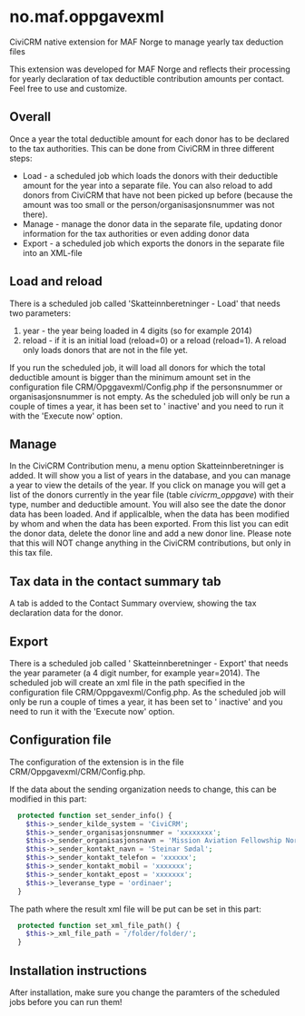 no.maf.oppgavexml
=================

CiviCRM native extension for MAF Norge to manage yearly tax deduction files

This extension was developed for MAF Norge and reflects their processing for yearly declaration of tax deductible contribution amounts per contact. Feel free to use and customize.

<h2>Overall</h2>

Once a year the total deductible amount for each donor has to be declared to the tax authorities. This can be done from CiviCRM in three different steps:
<ul>
<li>Load - a scheduled job which loads the donors with their deductible amount for the year into a separate file. You can also reload to add donors from CiviCRM that have not been picked up before (because the amount was too small or the person/organisasjonsnummer was not there).</li>
<li>Manage - manage the donor data in the separate file, updating donor information for the tax authorities or even adding donor data</li>
<li>Export - a scheduled job which exports the donors in the separate file into an XML-file</li>
</ul>

<h2>Load and reload</h2>
There is a scheduled job called 'Skatteinnberetninger - Load' that needs two parameters:
<ol><li>year - the year being loaded in 4 digits (so for example 2014)</li><li>reload - if it is an initial load (reload=0) or a reload (reload=1). A reload only loads donors that are not in the file yet.</li></ol>
If you run the scheduled job, it will load all donors for which the total deductible amount is bigger than the minimum amount set in the configuration file CRM/Opggavexml/Config.php if the personsnummer or organisasjonsnummer is not empty. As the scheduled job will only be run a couple of times a year, it has been set to ' inactive'  and you need to run it with the 'Execute now'  option.

<h2>Manage</h2>
In the CiviCRM Contribution menu, a menu option Skatteinnberetninger is added. It will show you a list of years in the database, and you can manage a year to view the details of the year.
If you click on manage you will get a list of the donors currently in the year file (table <em>civicrm_oppgave</em>) with their type, number and deductible amount. You will also see the date the donor data has been loaded. And if applicalble, when the data has been modified by whom and when the data has been exported. From this list you can edit the donor data, delete the donor line and add a new donor line. Please note that this will NOT change anything in the CiviCRM contributions, but only in this tax file.

<h2>Tax data in the contact summary tab</h2>
A tab is added to the Contact Summary overview, showing the tax declaration data for the donor.

<h2>Export</h2>
There is a scheduled job called ' Skatteinnberetninger - Export'  that needs the year parameter (a 4 digit number, for example year=2014). The scheduled job will create an xml file in the path specified in the configuration file CRM/Oppgavexml/Config.php. As the scheduled job will only be run a couple of times a year, it has been set to ' inactive'  and you need to run it with the 'Execute now'  option.

<h2>Configuration file</h2>
The configuration of the extension is in the file CRM/Oppgavexml/CRM/Config.php. 

If the data about the sending organization needs to change, this can be modified in this part:
```php
  protected function set_sender_info() {
    $this->_sender_kilde_system = 'CiviCRM';
    $this->_sender_organisasjonsnummer = 'xxxxxxxx';
    $this->_sender_organisasjonsnavn = 'Mission Aviation Fellowship Norge';
    $this->_sender_kontakt_navn = 'Steinar Sødal';
    $this->_sender_kontakt_telefon = 'xxxxxx';
    $this->_sender_kontakt_mobil = 'xxxxxxx';
    $this->_sender_kontakt_epost = 'xxxxxxx';
    $this->_leveranse_type = 'ordinaer';
  }
```
The path where the result xml file will be put can be set in this part:
```php
  protected function set_xml_file_path() {
    $this->_xml_file_path = '/folder/folder/';
  }
```

<h2>Installation instructions</h2>
After installation, make sure you change the paramters of the scheduled jobs before you can run them!


